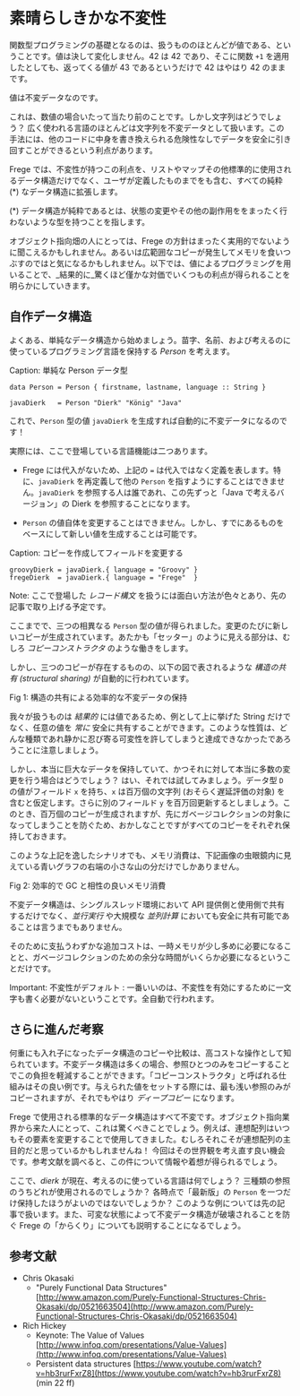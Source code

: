 # 素晴らしきかな不変性

関数型プログラミングの基礎となるのは、扱うもののほとんどが値である、ということです。値は決して変化しません。42 は 42 であり、そこに関数 `+1` を適用したとしても、返ってくる値が 43 であるというだけで 42 はやはり 42 のままです。

値は不変データなのです。

これは、数値の場合いたって当たり前のことです。しかし文字列はどうでしょう？ 広く使われる言語のほとんどは文字列を不変データとして扱います。この手法には、他のコードに中身を書き換えられる危険性なしでデータを安全に引き回すことができるという利点があります。

Frege では、不変性が持つこの利点を、リストやマップその他標準的に使用されるデータ構造だけでなく、ユーザが定義したものまでをも含む、すべての純粋 (*) なデータ構造に拡張します。

(*) データ構造が純粋であるとは、状態の変更やその他の副作用ををまったく行わないような型を持つことを指します。

オブジェクト指向畑の人にとっては、Frege の方針はまったく実用的でないように聞こえるかもしれません。あるいは広範囲なコピーが発生してメモリを食いつぶすのではと気になるかもしれません。以下では、値によるプログラミングを用いることで、_結果的に_驚くほど僅かな対価でいくつもの利点が得られることを明らかにしていきます。

## 自作データ構造

よくある、単純なデータ構造から始めましょう。苗字、名前、および考えるのに使っているプログラミング言語を保持する _Person_ を考えます。

Caption: 単純な Person データ型

```
data Person = Person { firstname, lastname, language :: String }

javaDierk   = Person "Dierk" "König" "Java"
```

これで、`Person` 型の値 `javaDierk` を生成すれば自動的に不変データになるのです！

実際には、ここで登場している言語機能は二つあります。

* Frege には代入がないため、上記の `=` は代入ではなく定義を表します。特に、`javaDierk` を再定義して他の `Person` を指すようにすることはできません。`javaDierk` を参照する人は誰であれ、この先ずっと「Java で考えるバージョン」の Dierk を参照することになります。

* `Person` の値自体を変更することはできません。しかし、すでにあるものをベースにして新しい値を生成することは可能です。

Caption: コピーを作成してフィールドを変更する

```
groovyDierk = javaDierk.{ language = "Groovy" }
fregeDierk  = javaDierk.{ language = "Frege"  }
```

Note: ここで登場した _レコード構文_ を扱うには面白い方法が色々とあり、先の記事で取り上げる予定です。

ここまでで、三つの相異なる `Person` 型の値が得られました。変更のたびに新しいコピーが生成されています。あたかも「セッター」のように見える部分は、むしろ _コピーコンストラクタ_ のような働きをします。

しかし、三つのコピーが存在するものの、以下の図で表されるような _構造の共有 (structural sharing)_ が自動的に行われています。

Fig 1: 構造の共有による効率的な不変データの保持

我々が扱うものは _結果的_ には値であるため、例として上に挙げた String だけでなく、任意の値を _常に_ 安全に共有することができます。このような性質は、どんな種類であれ静かに忍び寄る可変性を許してしまうと達成できなかったであろうことに注意しましょう。

しかし、本当に巨大なデータを保持していて、かつそれに対して本当に多数の変更を行う場合はどうでしょう？ はい、それでは試してみましょう。データ型 `D` の値がフィールド `x` を持ち、`x` は百万個の文字列 (おそらく遅延評価の対象) を含むと仮定します。さらに別のフィールド `y` を百万回更新するとしましょう。このとき、百万個のコピーが生成されますが、先にガベージコレクションの対象になってしまうことを防ぐため、おかしなことですがすべてのコピーをそれぞれ保持しておきます。

このような上記を逸したシナリオでも、メモリ消費は、下記画像の虫眼鏡内に見えている青いグラフの右端の小さな山の分だけでしかありません。

Fig 2: 効率的で GC と相性の良いメモリ消費

不変データ構造は、シングルスレッド環境において API 提供側と使用側で共有するだけでなく、_並行実行_ や大規模な _並列計算_ においても安全に共有可能であることは言うまでもありません。

そのために支払うわずかな追加コストは、一時メモリが少し多めに必要になることと、ガベージコレクションのための余分な時間がいくらか必要になるということだけです。

Important: 不変性がデフォルト : 一番いいのは、不変性を有効にするために一文字も書く必要がないということです。全自動で行われます。

## さらに進んだ考察

何重にも入れ子になったデータ構造のコピーや比較は、高コストな操作として知られています。不変データ構造は多くの場合、参照ひとつのみをコピーすることでこの負担を軽減することができます。「コピーコンストラクタ」と呼ばれる仕組みはその良い例です。与えられた値をセットする際には、最も浅い参照のみがコピーされますが、それでもやはり _ディープコピー_ になります。

Frege で使用される標準的なデータ構造はすべて不変です。オブジェクト指向業界から来た人にとって、これは驚くべきことでしょう。例えば、連想配列はいつもその要素を変更することで使用してきました。むしろそれこそが連想配列の主目的だと思っているかもしれませんね！ 今回はその世界観を考え直す良い機会です。参考文献を調べると、この件について情報や着想が得られるでしょう。

ここで、_dierk_ が現在、考えるのに使っている言語は何でしょう？ 三種類の参照のうちどれが使用されるのでしょうか？ 各時点で「最新版」の `Person` を一つだけ保持したほうがよいのではないでしょうか？
このような例については先の記事で扱います。また、可変な状態によって不変データ構造が破壊されることを防ぐ Frege の「からくり」についても説明することになるでしょう。

## 参考文献

* Chris Okasaki
    + "Purely Functional Data Structures" [http://www.amazon.com/Purely-Functional-Structures-Chris-Okasaki/dp/0521663504](http://www.amazon.com/Purely-Functional-Structures-Chris-Okasaki/dp/0521663504)
* Rich Hickey
    + Keynote: The Value of Values [http://www.infoq.com/presentations/Value-Values](http://www.infoq.com/presentations/Value-Values)
    + Persistent data structures [https://www.youtube.com/watch?v=hb3rurFxrZ8](https://www.youtube.com/watch?v=hb3rurFxrZ8) (min 22 ff)
